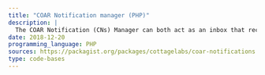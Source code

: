 ```yaml
---
title: "COAR Notification manager (PHP)"
description: |
  The COAR Notification (CNs) Manager can both act as an inbox that receives notification as well as send notifications.
date: 2018-12-20
programming_language: PHP
sources: https://packagist.org/packages/cottagelabs/coar-notifications
type: code-bases
---
```


